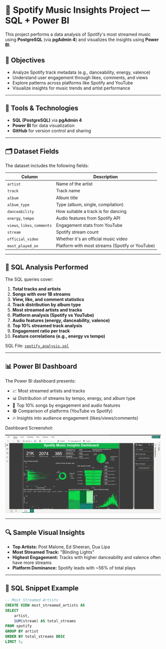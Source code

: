 # 🎵 Spotify Music Insights Project — SQL + Power BI

This project performs a data analysis of Spotify's most streamed music using **PostgreSQL** (via **pgAdmin 4**) and visualizes the insights using **Power BI**.

## 📌 Objectives

- Analyze Spotify track metadata (e.g., danceability, energy, valence)
- Understand user engagement through likes, comments, and views
- Explore patterns across platforms like Spotify and YouTube
- Visualize insights for music trends and artist performance

---

## 🧰 Tools & Technologies

- **SQL (PostgreSQL)** via **pgAdmin 4**
- **Power BI** for data visualization
- **GitHub** for version control and sharing

---

## 🗂 Dataset Fields

The dataset includes the following fields:

| Column             | Description |
|--------------------|-------------|
| `artist`           | Name of the artist |
| `track`            | Track name |
| `album`            | Album title |
| `album_type`       | Type (album, single, compilation) |
| `danceability`     | How suitable a track is for dancing |
| `energy`, `tempo`  | Audio features from Spotify API |
| `views`, `likes`, `comments` | Engagement stats from YouTube |
| `stream`           | Spotify stream count |
| `official_video`   | Whether it's an official music video |
| `most_played_on`   | Platform with most streams (Spotify or YouTube) |

---

## 🧠 SQL Analysis Performed

The SQL queries cover:

1. **Total tracks and artists**
2. **Songs with over 1B streams**
3. **View, like, and comment statistics**
4. **Track distribution by album type**
5. **Most streamed artists and tracks**
6. **Platform analysis (Spotify vs YouTube)**
7. **Audio features (energy, danceability, valence)**
8. **Top 10% streamed track analysis**
9. **Engagement ratio per track**
10. **Feature correlations (e.g., energy vs tempo)**

SQL File: [`spotify_analysis.sql`](sql/spotify_analysis.sql)

---

## 📊 Power BI Dashboard

The Power BI dashboard presents:

- 📈 Most streamed artists and tracks
- 📊 Distribution of streams by tempo, energy, and album type
- 📌 Top 10% songs by engagement and audio features
- 🟢 Comparison of platforms (YouTube vs Spotify)
- 🔥 Insights into audience engagement (likes/views/comments)

Dashboard Screenshot:

![Spotify Dashboard](spotify_pic.png)

---

## 🔍 Sample Visual Insights

- **Top Artists:** Post Malone, Ed Sheeran, Dua Lipa
- **Most Streamed Track:** "Blinding Lights"
- **Highest Engagement:** Tracks with higher danceability and valence often have more streams
- **Platform Dominance:** Spotify leads with ~56% of total plays

---

## 🧪 SQL Snippet Example

```sql
-- Most Streamed Artists
CREATE VIEW most_streamed_artists AS
SELECT 
    artist,
    SUM(stream) AS total_streams
FROM spotify
GROUP BY artist 
ORDER BY total_streams DESC
LIMIT 5;
